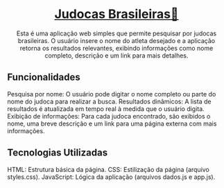 <h1 align="center">
    <a href="https://projeto-judocas.vercel.app/">Judocas Brasileiras🥋</a>
</h1>
<p align="center">Esta é uma aplicação web simples que permite pesquisar por judocas brasileiras. O usuário insere o nome do atleta desejado e a aplicação retorna os resultados relevantes, exibindo informações como nome completo, descrição e um link para mais detalhes.
</p>

## Funcionalidades
Pesquisa por nome: O usuário pode digitar o nome completo ou parte do nome do judoca para realizar a busca.
Resultados dinâmicos: A lista de resultados é atualizada em tempo real à medida que o usuário digita.
Exibição de informações: Para cada judoca encontrado, são exibidos o nome, uma breve descrição e um link para uma página externa com mais informações.

## Tecnologias Utilizadas
HTML: Estrutura básica da página.
CSS: Estilização da página (arquivo styles.css).
JavaScript: Lógica da aplicação (arquivos dados.js e app.js).

